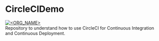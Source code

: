 # CircleCIDemo
[![<ORG_NAME>](https://circleci.com/gh/J4ckDev/CircleCIDemo.svg?style=svg)](https://circleci.com/gh/J4ckDev/CircleCIDemo)  
Repository to understand how to use CircleCI for Continuous Integration and Continuous Deployment.
